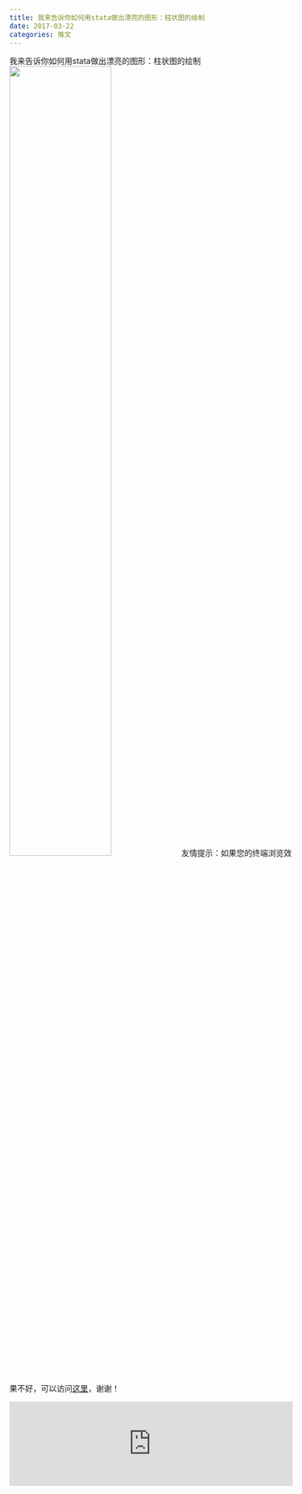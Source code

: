 ```yaml
---
title: 我来告诉你如何用stata做出漂亮的图形：柱状图的绘制
date: 2017-03-22
categories: 推文
---
```

我来告诉你如何用stata做出漂亮的图形：柱状图的绘制
<img src="http://mmbiz.qpic.cn/mmbiz_jpg/ACviaWTBFxhZT4pibDibj7cOVxCJcXhaia24umuocspzgSWfhQ4Evm4jo1SzJGepkchwdDkLbTkVibOOMU7xNwHIPZg/0?wx_fmt=jpeg" style="width: 60%; height: auto;"/><!--more-->
友情提示：如果您的终端浏览效果不好，可以访问[这里](https://stata-club.github.io/stata_article/2017-03-22.html)，谢谢！
<iframe src="https://stata-club.github.io/stata_article/2017-03-22.html" id="iframepage" frameborder="0" scrolling="no" marginheight="0" marginwidth="0" width="100%" onLoad="iFrameHeight()"></iframe>
<script type="text/javascript" language="javascript">
function iFrameHeight() {
var ifm= document.getElementById("iframepage");
var subWeb = document.frames ? document.frames["iframepage"].document : ifm.contentDocument;   
if(ifm != null && subWeb != null) {
 ifm.height = subWeb.body.scrollHeight;
} 
} 
</script> 
